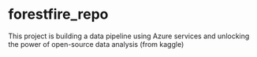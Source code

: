 # forestfire_repo
This project is building a data pipeline using Azure services and unlocking the power of open-source data analysis (from kaggle)
